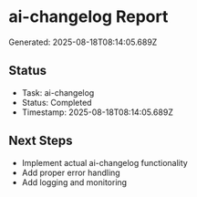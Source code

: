 # ai-changelog Report

Generated: 2025-08-18T08:14:05.689Z

## Status
- Task: ai-changelog
- Status: Completed
- Timestamp: 2025-08-18T08:14:05.689Z

## Next Steps
- Implement actual ai-changelog functionality
- Add proper error handling
- Add logging and monitoring
